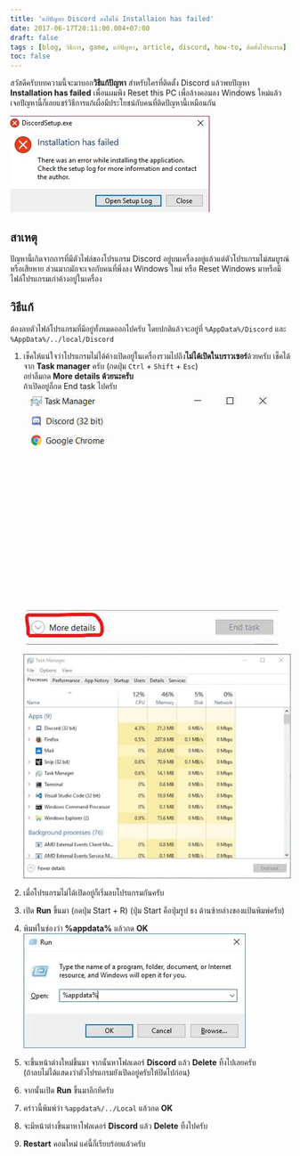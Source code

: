 ```yaml
---
title: 'แก้ปัญหา Discord ลงไม่ได้ Installaion has failed'
date: 2017-06-17T20:11:00.004+07:00
draft: false
tags : [blog, วิธีการ, game, แก้ปัญหา, article, discord, how-to, ติดตั้งโปรแกรม]
toc: false
---
```

  
สวัสดีครับบทความนี้จะมาบอก**วิธีแก้ปัญหา** สำหรับใครที่ติดตั้ง Discord แล้วพบปัญหา **Installation has failed**  เพื่อนผมพึง Reset this PC เพื่อล้างคอมลง Windows ใหม่แล้วเจอปัญหานี้ก็เลยแชร์วิธีการแก้เผื่อมีประโยชน์กับคนที่ติดปัญหานี้เหมือนกัน  

![Error](images/error.jpg)

  
## สาเหตุ

ปัญหานี้เกิดจากการที่มีตัวไฟล์ของโปรแกรม Discord อยู่บนเครื่องอยู่แล้วแต่ตัวโปรแกรมไม่สมบูรณ์หรือเสียหาย ส่วนมากมักจะเจอกับคนที่พึ่งลง Windows ใหม่ หรือ Reset Windows มาหรือมีไฟล์โปรแกรมเก่าค้างอยู่ในเครื่อง  

## วิธีแก้

ต้องลบตัวไฟล์โปรแกรมที่มีอยู่ทั้งหมดออกไปครับ โดยปกติแล้วจะอยู่ที่ `%AppData%/Discord` และ `%AppData%/../local/Discord`

1.  เช็คให้แน่ใจว่าโปรแกรมไม่ได้ค้างเปิดอยู่ในเครื่องรวมไปถึง**ไม่ได้เปิดในบราวเซอร์**ด้วยครับ เช็คได้จาก **Task manager** ครับ (กดปุ่ม `Ctrl` + `Shift` + `Esc`)  
    อย่าลืมกด **More details ด้วยนะครับ**  
    ถ้าเปิดอยู่ก็กด End task ไปครับ  
    ![Default Task manager](images/task-manager-more-details.jpg)
    
    ![Full task manager](images/taskmanger.jpg)
2.  เมื่อโปรแกรมไม่ได้เปิดอยู่ก็เริ่มลบโปรแกรมกันครับ
3.  เปิด **Run** ขึ้นมา (กดปุ่ม Start + R) (ปุ่ม Start คือปุ่มรูป ธง ด้านซ้ายล่างของแป้นพิมพ์ครับ)
4.  พิมพ์ในช่องว่า **%appdata%** แล้วกด **OK**  
    ![Windwos Run](images/windows_run.jpg)
5.  จะขึ้นหน้าต่างใหม่ขึ้นมา จากนั้นหาโฟลเดอร์ **Discord** แล้ว **Delete** ทิ้งไปเลยครับ  
    (ถ้าลบไม่ได้แสดงว่าตัวโปรแกรมยังเปิดอยู่ครับให้ปิดไปก่อน)
6.  จากนั้นเปิด **Run** ขึ้นมาอีกทีครับ
7.  คร่าวนี้พิมพ์ว่า `%appdata%/../Local` แล้วกด **OK**
8.  จะมีหน้าต่างขึ้นมาหาโฟลเดอร์ **Discord** แล้ว **Delete** ทิ้งไปครับ
9.  **Restart** คอมใหม่ แค่นี้ก็เรียบร้อยแล้วครับ